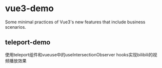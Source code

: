 # vue3-demo
Some minimal practices of Vue3's new features that include business scenarios.

## teleport-demo
使用teleport组件和vueuse中的useIntersectionObserver hooks实现bilibili的视频播放效果
